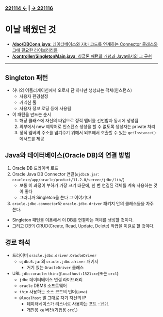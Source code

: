 ﻿#
### [221114 ←](/221011-221202_JAVA_BASICS/22-11/221114) | [→ 221116](/221011-221202_JAVA_BASICS/22-11/221116/)

# 이날 배웠던 것

- [**/dao/DBConn.java**: 데이터베이스와 자바 코드를 연계하는 Connector 클래스와 그에 필요한 라이브러리들](/221011-221202_JAVA_BASICS/22-11/221115/javastudy/dao/DBConn.java)
- [**/controller/SingletonMain.java**: 싱글톤 패턴의 개념과 Java에서의 그 구현](/221011-221202_JAVA_BASICS/22-11/221115/javastudy/controller/SingletonMain.java)

---

## Singleton 패턴

- 하나의 어플리케이션에서 오로지 단 하나만 생성되는 객체(인스턴스)
    - 사용자 환경설정
    - 커넥션 풀
    - 사용자 정보 로딩 등에 사용됨
- 이 패턴을 만드는 순서
    1. 해당 클래스에 자신의 타입으로 정적 멤버를 선언함과 동시에 생성됨
    1. 외부에서 new 예약어로 인스턴스 생성을 할 수 없도록 생성자는 private 처리
    1. 정적 멤버의 주소를 넘겨주기 위해서 외부에서 호출할 수 있는 `getInstance()` 메서드를 제공

## Java와 데이터베이스(Oracle DB)의 연결 방법

1. Oracle DB 드라이버 로드
2. Oracle Java DB Connector 연결(`ojdbc6.jar`: `oraclexe/app/oracle/product/11.2.0/server/jdbc/lib/`)
    - 보통 이 과정이 부하가 가장 크기 대문에, 한 번 연결된 객체를 계속 사용하는 것이 좋다
    - 그러니까 Singleton을 쓴다 그 이야기다!
3. `oracle.jdbc.connector`와 `oracle.jdbc.driver` 패키지 안의 클래스들을 자주 쓴다.

- Singleton 패턴을 이용해서 이 DB를 연결하는 객체를 생성할 것이다.
- 그리고 DB의 CRUD(Create, Read, Update, Delete) 작업을 이걸로 할 것이다.

## 경로 해석

- 드라이버 `oracle.jdbc.driver.OracleDriver`
    - `ojdbc6.jar`의 `oracle.jdbc.driver` 패키지
        - 거기 있는 `OracleDriver` 클래스
- URL `jdbc:oracle:thin:@localhost:1521:xe`(또는 `orcl`)
    - `jdbc` 데이터베이스 연결 라이브러리
    - `oracle` DBMS 소프트웨어
    - `thin` 사용하는 소스 코드의 언어(java)
    - `@localhost` 말 그대로 자기 자신의 IP
        - 데이터베이스가 리스너로 사용하는 포트 `:1521`
        - 개인용 `xe` 버전(기업용 `orcl`)